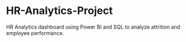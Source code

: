 # HR-Analytics-Project
HR Analytics dashboard using Power BI and SQL to analyze attrition and employee performance.
